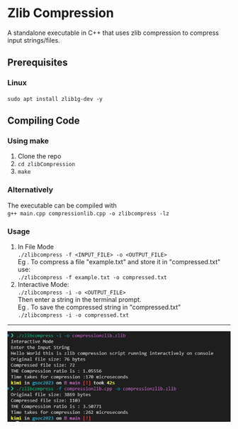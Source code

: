 # Zlib Compression
A standalone executable in C++ that uses zlib compression to compress input strings/files.

## Prerequisites
### Linux 
`sudo apt install zlib1g-dev -y`

## Compiling  Code
### Using make
1. Clone the repo
2. `cd zlibCompression`
3. `make`

### Alternatively 
The executable can be compiled with<br>
`g++ main.cpp compressionlib.cpp -o zlibcompress -lz`

### Usage
1. In File Mode <br> 
`./zlibcompress -f <INPUT_FILE> -o <OUTPUT_FILE>` <br>
Eg . To compress a file "example.txt" and store it in "compressed.txt" use:<br>
`./zlibcompress -f example.txt -o compressed.txt`
2. Interactive Mode: <br>
`./zlibcompress -i -o <OUTPUT_FILE>`<br>
Then enter a string in the terminal prompt. <br>
Eg . To save the compressed string in "compressed.txt"<br>
`./zlibcompress -i -o compressed.txt`<br>
---
![Screenshot](screenshot.png)
